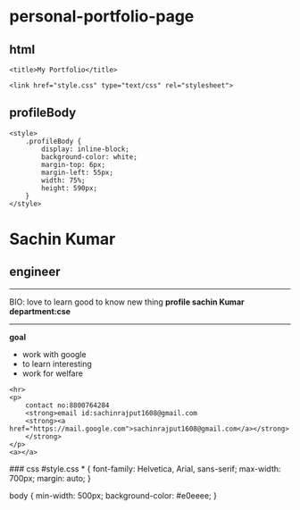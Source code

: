 # personal-portfolio-page
## html
<!DOCTYPE html>
<html class="no-js" lang="en">

<head>
    <meta charset="utf-8">
    <meta http-equiv="X-UA-Compatible" content="IE=edge">
    <meta name="viewport" content="width=device-width, initial-scale=1">
 
    <title>My Portfolio</title>

    <link href="style.css" type="text/css" rel="stylesheet">
   ## profileBody 
    <style>
        .profileBody {
            display: inline-block;
            background-color: white;
            margin-top: 6px;
            margin-left: 55px;
            width: 75%;
            height: 590px;
        }
    </style>
</head>

<body>
    <div class="profileBody">
        <h1>Sachin Kumar</h1>
        <h2>engineer</h2>
    </div>
    <hr>
    <p>
        BIO: love to learn good to know new thing
        <strong>profile
         sachin Kumar 
         department:cse
        </strong>
    </p>
    <hr>
    <p>
        <strong>goal</strong>
    </p>
    <ul>
        <li>work with google</li>
        <li>to learn interesting</li>
        <li>work for welfare</li>
    </ul>

    <hr>
    <p>
        contact no:8800764284
        <strong>email id:sachinrajput1608@gmail.com
        <strong><a href="https://mail.google.com">sachinrajput1608@gmail.com</a></strong>
        </strong>
    </p>
    <a></a>
</body>

</html>
### css
#style.css * {
    font-family: Helvetica, Arial, sans-serif;
    max-width: 700px;
    margin: auto;
}

body {
    min-width: 500px;
    background-color: #e0eeee;
}
